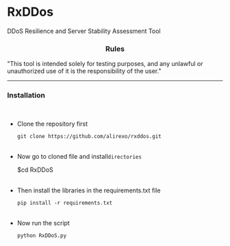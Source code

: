 # RxDDos
DDoS Resilience and Server Stability Assessment Tool

<h3><p align="center">Rules</p></h3>
"This tool is intended solely for testing purposes, and any unlawful or unauthorized use of it is the responsibility of the user."

---
  
<h3><p align="left">Installation</p></h3></br>

- Clone the repository first 
   
   `git clone https://github.com/alirexo/rxddos.git`</br></br>
    
 
 - Now go to cloned file and install`directories`</br>

    $cd RxDDoS</br></br>
 
 - Then install the libraries in the requirements.txt file
  
    `pip install -r requirements.txt`</br></br>
 
  
  
 - Now run the script
  
    `python RxDDoS.py`</br></br>

    
